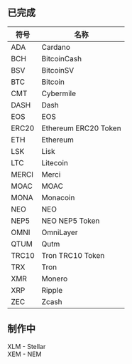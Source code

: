 ## 已完成
符号  | 名称
---   | ---
ADA   | Cardano  
BCH   | BitcoinCash
BSV   | BitcoinSV
BTC   | Bitcoin
CMT   | Cybermile  
DASH  | Dash
EOS   | EOS  
ERC20 | Ethereum ERC20 Token  
ETH   | Ethereum  
LSK   | Lisk  
LTC   | Litecoin
MERCI | Merci
MOAC  | MOAC  
MONA  | Monacoin
NEO   | NEO  
NEP5  | NEO NEP5 Token  
OMNI  | OmniLayer
QTUM  | Qutm
TRC10 | Tron TRC10 Token  
TRX   | Tron  
XMR   | Monero  
XRP   | Ripple  
ZEC   | Zcash

## 制作中
XLM - Stellar  
XEM - NEM
